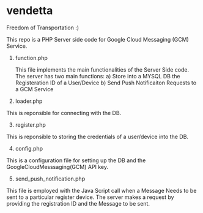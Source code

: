 # vendetta
Freedom of Transportation :)

This repo is a PHP Server side code for Google Cloud Messaging (GCM) Service.

1) function.php

    This file implements the main functionalities of the Server Side code. The server has two main functions:
    a) Store into a MYSQL DB the Registeration ID of a User/Device
    b) Send Push Notificaiton Requests to a GCM Service

2) loader.php

This is reponsible for connecting with the DB.

3) register.php

This is reponsible to storing the credentials of a user/device into the DB.

4) config.php

This is a configuration file for setting up the DB and the GoogleCloudMesssaging(GCM) API key.

5) send_push_notification.php

This file is employed with the Java Script call when a Message Needs to be sent to a particular register device. 
The server makes a request by providing the registration ID and the Message to be sent.
